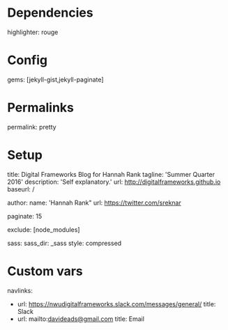 # Dependencies
highlighter:      rouge

# Config
gems: [jekyll-gist,jekyll-paginate]

# Permalinks
permalink:        pretty

# Setup
title:            Digital Frameworks Blog for Hannah Rank
tagline:          'Summer Quarter 2016'
description:      'Self explanatory.'
url:              http://digitalframeworks.github.io
baseurl:          /

author:
  name:           'Hannah Rank"
  url:            https://twitter.com/sreknar

paginate:         15

exclude: [node_modules]

sass:
  sass_dir: _sass
  style: compressed

# Custom vars
navlinks:
- url: https://nwudigitalframeworks.slack.com/messages/general/
  title: Slack
- url: mailto:davideads@gmail.com
  title: Email

